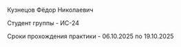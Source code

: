 Кузнецов Фёдор Николаевич


Студент группы - ИС-24


Сроки прохождения практики - 06.10.2025 по 19.10.2025
